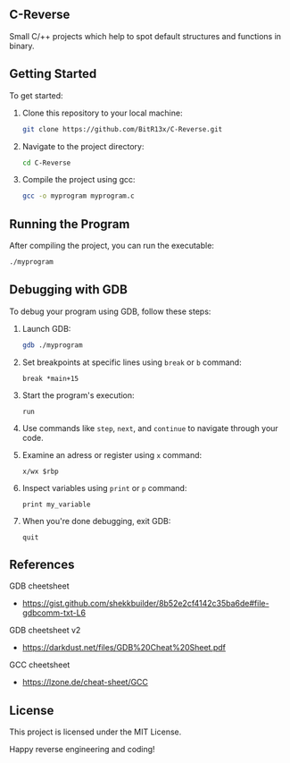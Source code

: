 ## C-Reverse

Small C/++ projects which help to spot default structures and functions in binary.

## Getting Started

To get started:

1. Clone this repository to your local machine:

   ```bash
   git clone https://github.com/BitR13x/C-Reverse.git
   ```

2. Navigate to the project directory:

   ```bash
   cd C-Reverse
   ```

3. Compile the project using gcc:
   ```bash
   gcc -o myprogram myprogram.c
   ```

## Running the Program

After compiling the project, you can run the executable:

```bash
./myprogram
```

## Debugging with GDB

To debug your program using GDB, follow these steps:

1. Launch GDB:

   ```bash
   gdb ./myprogram
   ```

2. Set breakpoints at specific lines using `break` or `b` command:

   ```gdb
   break *main+15
   ```

3. Start the program's execution:

   ```gdb
   run
   ```

4. Use commands like `step`, `next`, and `continue` to navigate through your code.

5. Examine an adress or register using `x` command:

   ```gdb
   x/wx $rbp
   ```

6. Inspect variables using `print` or `p` command:

   ```gdb
   print my_variable
   ```

7. When you're done debugging, exit GDB:
   ```gdb
   quit
   ```

## References

GDB cheetsheet

- https://gist.github.com/shekkbuilder/8b52e2cf4142c35ba6de#file-gdbcomm-txt-L6

GDB cheetsheet v2

- https://darkdust.net/files/GDB%20Cheat%20Sheet.pdf

GCC cheetsheet

- https://lzone.de/cheat-sheet/GCC

## License

This project is licensed under the MIT License.

Happy reverse engineering and coding!
